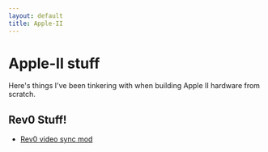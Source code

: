 ```yaml
---
layout: default
title: Apple-II
---
```


# Apple-II stuff

Here's things I've been tinkering with when building Apple II hardware
from scratch.

## Rev0 Stuff!

 * [Rev0 video sync mod](apple-ii/rev0_sync_fix.md)

